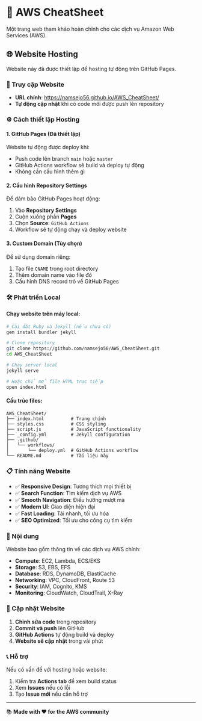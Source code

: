 # 🚀 AWS CheatSheet

Một trang web tham khảo hoàn chỉnh cho các dịch vụ Amazon Web Services (AWS).

## 🌐 Website Hosting

Website này đã được thiết lập để hosting tự động trên GitHub Pages.

### 🔗 Truy cập Website

- **URL chính**: https://namsejo56.github.io/AWS_CheatSheet/
- **Tự động cập nhật** khi có code mới được push lên repository

### ⚙️ Cách thiết lập Hosting

#### 1. GitHub Pages (Đã thiết lập)
Website tự động được deploy khi:
- Push code lên branch `main` hoặc `master`
- GitHub Actions workflow sẽ build và deploy tự động
- Không cần cấu hình thêm gì

#### 2. Cấu hình Repository Settings
Để đảm bảo GitHub Pages hoạt động:

1. Vào **Repository Settings**
2. Cuộn xuống phần **Pages**
3. Chọn **Source**: `GitHub Actions`
4. Workflow sẽ tự động chạy và deploy website

#### 3. Custom Domain (Tùy chọn)
Để sử dụng domain riêng:

1. Tạo file `CNAME` trong root directory
2. Thêm domain name vào file đó
3. Cấu hình DNS record trỏ về GitHub Pages

### 🛠️ Phát triển Local

#### Chạy website trên máy local:

```bash
# Cài đặt Ruby và Jekyll (nếu chưa có)
gem install bundler jekyll

# Clone repository
git clone https://github.com/namsejo56/AWS_CheatSheet.git
cd AWS_CheatSheet

# Chạy server local
jekyll serve

# Hoặc chỉ mở file HTML trực tiếp
open index.html
```

#### Cấu trúc files:
```
AWS_CheatSheet/
├── index.html          # Trang chính
├── styles.css          # CSS styling
├── script.js           # JavaScript functionality
├── _config.yml         # Jekyll configuration
├── .github/
│   └── workflows/
│       └── deploy.yml  # GitHub Actions workflow
└── README.md           # Tài liệu này
```

### 📋 Tính năng Website

- ✅ **Responsive Design**: Tương thích mọi thiết bị
- ✅ **Search Function**: Tìm kiếm dịch vụ AWS
- ✅ **Smooth Navigation**: Điều hướng mượt mà
- ✅ **Modern UI**: Giao diện hiện đại
- ✅ **Fast Loading**: Tải nhanh, tối ưu hóa
- ✅ **SEO Optimized**: Tối ưu cho công cụ tìm kiếm

### 🎯 Nội dung

Website bao gồm thông tin về các dịch vụ AWS chính:

- **Compute**: EC2, Lambda, ECS/EKS
- **Storage**: S3, EBS, EFS  
- **Database**: RDS, DynamoDB, ElastiCache
- **Networking**: VPC, CloudFront, Route 53
- **Security**: IAM, Cognito, KMS
- **Monitoring**: CloudWatch, CloudTrail, X-Ray

### 🔄 Cập nhật Website

1. **Chỉnh sửa code** trong repository
2. **Commit và push** lên GitHub
3. **GitHub Actions** tự động build và deploy
4. **Website sẽ cập nhật** trong vài phút

### 📞 Hỗ trợ

Nếu có vấn đề với hosting hoặc website:

1. Kiểm tra **Actions tab** để xem build status
2. Xem **Issues** nếu có lỗi
3. Tạo **Issue mới** nếu cần hỗ trợ

---

📚 **Made with ❤️ for the AWS community**
